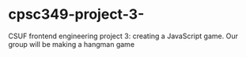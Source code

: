 # cpsc349-project-3-
CSUF frontend engineering project 3: creating a JavaScript game. Our group will be making a hangman game 
